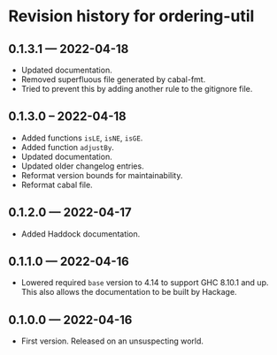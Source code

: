 # Revision history for ordering-util

## 0.1.3.1 — 2022-04-18

* Updated documentation.
* Removed superfluous file generated by cabal-fmt.
* Tried to prevent this by adding another rule to the gitignore file.

## 0.1.3.0 – 2022-04-18

* Added functions `isLE`, `isNE`, `isGE`.
* Added function `adjustBy`.
* Updated documentation.
* Updated older changelog entries.
* Reformat version bounds for maintainability.
* Reformat cabal file.

## 0.1.2.0 — 2022-04-17

* Added Haddock documentation.

## 0.1.1.0 — 2022-04-16

* Lowered required `base` version to 4.14 to support GHC 8.10.1 and up.  
  This also allows the documentation to be built by Hackage.

## 0.1.0.0 — 2022-04-16

* First version. Released on an unsuspecting world.
